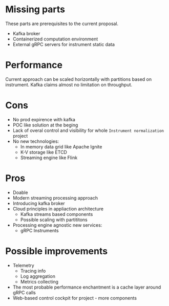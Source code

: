 # Missing parts

These parts are prerequisites to the current proposal.

* Kafka broker
* Containerized computation environment
* External gRPC servers for instrument static data

# Performance

Current approach can be scaled horizontally with partitions based on instrument. Kafka claims almost no limitation on throughput.

# Cons

* No prod expirence with kafka
* POC like solution at the beging
* Lack of overal control and visibility for whole `Instrument normalization` project
* No new technologies:
  * In memory data grid like Apache Ignite
  * K-V storage like ETCD
  * Streaming engine like Flink


# Pros
  
* Doable
* Modern streaming processing approach
* Introducing kafka broker
* Cloud principles in appliaction architecture
  * Kafka streams based components
  * Possible scaling with partititons
* Processing engine agnostic new services:
  * gRPC Instruments


# Possible improvements

* Telemetry
  * Tracing info
  * Log aggregation
  * Metrics collecting  
* The most probable performance enchantment is a cache layer around gRPC calls
* Web-based control cockpit for project - more components
  